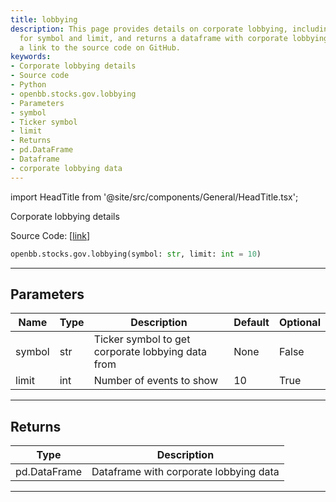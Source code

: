 ```yaml
---
title: lobbying
description: This page provides details on corporate lobbying, including parameters
  for symbol and limit, and returns a dataframe with corporate lobbying data. It includes
  a link to the source code on GitHub.
keywords:
- Corporate lobbying details
- Source code
- Python
- openbb.stocks.gov.lobbying
- Parameters
- symbol
- Ticker symbol
- limit
- Returns
- pd.DataFrame
- Dataframe
- corporate lobbying data
---
```


import HeadTitle from '@site/src/components/General/HeadTitle.tsx';

<HeadTitle title="lobbying - Gov - Stocks - Reference | OpenBB SDK Docs" />

Corporate lobbying details

Source Code: [[link](https://github.com/OpenBB-finance/OpenBBTerminal/tree/main/openbb_terminal/stocks/government/quiverquant_model.py#L531)]

```python
openbb.stocks.gov.lobbying(symbol: str, limit: int = 10)
```

---

## Parameters

| Name | Type | Description | Default | Optional |
| ---- | ---- | ----------- | ------- | -------- |
| symbol | str | Ticker symbol to get corporate lobbying data from | None | False |
| limit | int | Number of events to show | 10 | True |


---

## Returns

| Type | Description |
| ---- | ----------- |
| pd.DataFrame | Dataframe with corporate lobbying data |
---

